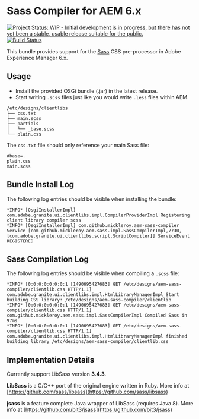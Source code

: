 # Sass Compiler for AEM 6.x

[![Project Status: WIP - Initial development is in progress, but there has not yet been a stable, usable release suitable for the public.](http://www.repostatus.org/badges/latest/wip.svg)](http://www.repostatus.org/#wip)
[![Build Status](https://travis-ci.org/mickleroy/aem-sass-compiler.svg?branch=master)](https://travis-ci.org/mickleroy/aem-sass-compiler)

This bundle provides support for the [Sass](http://sass-lang.com/) CSS pre-processor in Adobe Experience Manager 6.x.

## Usage

* Install the provided OSGi bundle (.jar) in the latest release.
* Start writing `.scss` files just like you would write `.less` files within AEM.
```
/etc/designs/clientlibs
├── css.txt
├── main.scss
├── partials
│   └── _base.scss
└── plain.css
```
The `css.txt` file should only reference your main Sass file:
```
#base=.
plain.css
main.scss
```

## Bundle Install Log

The following log entries should be visible when installing the bundle:

```
*INFO* [OsgiInstallerImpl] com.adobe.granite.ui.clientlibs.impl.CompilerProviderImpl Registering client library compiler scss
*INFO* [OsgiInstallerImpl] com.github.mickleroy.aem-sass-compiler Service [com.github.mickleroy.aem.sass.impl.SassCompilerImpl,7730, [com.adobe.granite.ui.clientlibs.script.ScriptCompiler]] ServiceEvent REGISTERED
```

## Sass Compilation Log

The following log entries should be visible when compiling a `.scss` file:

```
*INFO* [0:0:0:0:0:0:0:1 [1490695427683] GET /etc/designs/aem-sass-compiler/clientlib.css HTTP/1.1] com.adobe.granite.ui.clientlibs.impl.HtmlLibraryManagerImpl Start building CSS library: /etc/designs/aem-sass-compiler/clientlib
*INFO* [0:0:0:0:0:0:0:1 [1490695427683] GET /etc/designs/aem-sass-compiler/clientlib.css HTTP/1.1] com.github.mickleroy.aem.sass.impl.SassCompilerImpl Compiled Sass in 97ms
*INFO* [0:0:0:0:0:0:0:1 [1490695427683] GET /etc/designs/aem-sass-compiler/clientlib.css HTTP/1.1] com.adobe.granite.ui.clientlibs.impl.HtmlLibraryManagerImpl finished building library /etc/designs/aem-sass-compiler/clientlib.css
```

## Implementation Details

Currently support LibSass version **3.4.3**.

**LibSass** is a C/C++ port of the original engine written in Ruby.
More info at [https://github.com/sass/libsass](https://github.com/sass/libsass)

**jsass** is a feature complete Java wrapper of LibSass (requires Java 8).
More info at [https://github.com/bit3/jsass](https://github.com/bit3/jsass)
